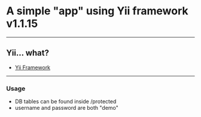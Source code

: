 # A simple "app" using Yii framework v1.1.15

----
## Yii... what?
- [Yii Framework](http://www.yiiframework.com/)

---
### Usage

- DB tables can be found inside /protected
- username and password are both "demo"